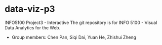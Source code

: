 # data-viz-p3
INFO5100 Project3 - Interactive
The git repository is for INFO 5100 - Visual Data Analytics for the Web.

* Group members:
Chen Pan, Siqi Dai, Yuan He, Zhishui Zheng

